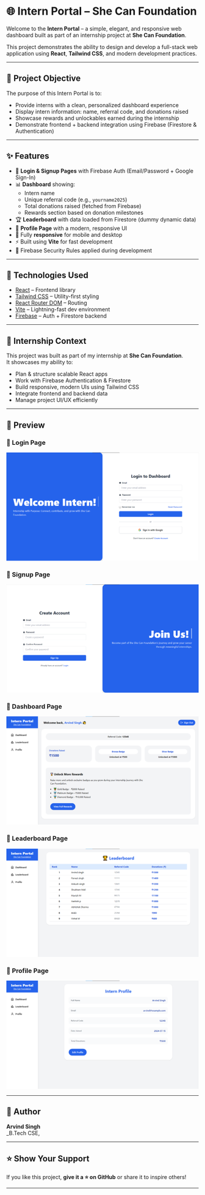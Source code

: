 # 🌐 Intern Portal – She Can Foundation

Welcome to the **Intern Portal** – a simple, elegant, and responsive web dashboard built as part of an internship project at **She Can Foundation**.

This project demonstrates the ability to design and develop a full-stack web application using **React**, **Tailwind CSS**, and modern development practices.

---

## 🎯 Project Objective

The purpose of this Intern Portal is to:

- Provide interns with a clean, personalized dashboard experience  
- Display intern information: name, referral code, and donations raised  
- Showcase rewards and unlockables earned during the internship  
- Demonstrate frontend + backend integration using Firebase (Firestore & Authentication)

---

## ✨ Features

- 🔐 **Login & Signup Pages** with Firebase Auth (Email/Password + Google Sign-In)  
- 📊 **Dashboard** showing:
  - Intern name
  - Unique referral code (e.g., `yourname2025`)
  - Total donations raised (fetched from Firebase)
  - Rewards section based on donation milestones  
- 🏆 **Leaderboard** with data loaded from Firestore (dummy dynamic data)  
- 👤 **Profile Page** with a modern, responsive UI  
- 📱 Fully **responsive** for mobile and desktop  
- ⚡ Built using **Vite** for fast development  
- 🔐 Firebase Security Rules applied during development

---

## 🚀 Technologies Used

- [React](https://reactjs.org/) – Frontend library  
- [Tailwind CSS](https://tailwindcss.com/) – Utility-first styling  
- [React Router DOM](https://reactrouter.com/) – Routing  
- [Vite](https://vitejs.dev/) – Lightning-fast dev environment  
- [Firebase](https://firebase.google.com/) – Auth + Firestore backend  

---

## 💼 Internship Context

This project was built as part of my internship at **She Can Foundation**.  
It showcases my ability to:

- Plan & structure scalable React apps  
- Work with Firebase Authentication & Firestore  
- Build responsive, modern UIs using Tailwind CSS  
- Integrate frontend and backend data  
- Manage project UI/UX efficiently

---

## 📸 Preview

### 🔹 Login Page

![Sign in](src/assets/sign-in.png)

### 🔹 Signup Page

![Sign up](src/assets/sign-up.png)

### 🔹 Dashboard Page

![Dashboard](src/assets/Dashboard.png)

### 🔹 Leaderboard Page

![Leaderboard](src/assets/leaderboard.png)

### 🔹 Profile Page

![Profile](src/assets/profile-page.png)

---

## 👤 Author

**Arvind Singh**  
_B.Tech CSE,

---

## ⭐ Show Your Support

If you like this project, **give it a ⭐ on GitHub** or share it to inspire others!

---


